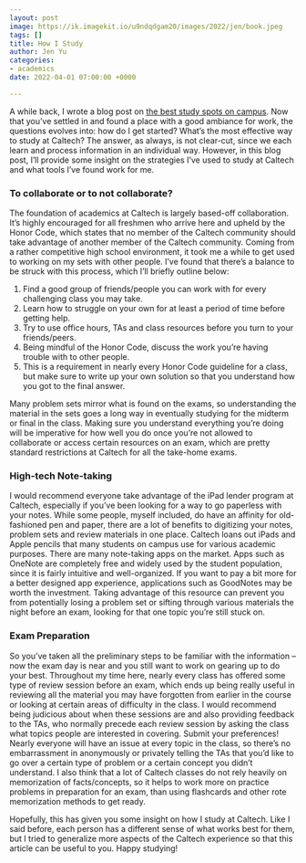 ```yaml
---
layout: post
image: https://ik.imagekit.io/u9ndqdgam20/images/2022/jen/book.jpeg
tags: []
title: How I Study
author: Jen Yu
categories:
- academics
date: 2022-04-01 07:00:00 +0000

---
```

A while back, I wrote a blog post on [the best study spots on campus](https://caltechadmissions.blog/my-favorite-study-spots/). Now that you’ve settled in and found a place with a good ambiance for work, the questions evolves into: how do I get started? What’s the most effective way to study at Caltech? The answer, as always, is not clear-cut, since we each learn and process information in an individual way. However, in this blog post, I’ll provide some insight on the strategies I’ve used to study at Caltech and what tools I’ve found work for me.

### To collaborate or to not collaborate?

The foundation of academics at Caltech is largely based-off collaboration. It’s highly encouraged for all freshmen who arrive here and upheld by the Honor Code, which states that no member of the Caltech community should take advantage of another member of the Caltech community. Coming from a rather competitive high school environment, it took me a while to get used to working on my sets with other people. I’ve found that there’s a balance to be struck with this process, which I’ll briefly outline below:

1. Find a good group of friends/people you can work with for every challenging class you may take.
2. Learn how to struggle on your own for at least a period of time before getting help.
3. Try to use office hours, TAs and class resources before you turn to your friends/peers.
4. Being mindful of the Honor Code, discuss the work you’re having trouble with to other people.
5. This is a requirement in nearly every Honor Code guideline for a class, but make sure to write up your own solution so that you understand how you got to the final answer.

Many problem sets mirror what is found on the exams, so understanding the material in the sets goes a long way in eventually studying for the midterm or final in the class. Making sure you understand everything you’re doing will be imperative for how well you do once you’re not allowed to collaborate or access certain resources on an exam, which are pretty standard restrictions at Caltech for all the take-home exams.

### High-tech Note-taking

I would recommend everyone take advantage of the iPad lender program at Caltech, especially if you’ve been looking for a way to go paperless with your notes. While some people, myself included, do have an affinity for old-fashioned pen and paper, there are a lot of benefits to digitizing your notes, problem sets and review materials in one place. Caltech loans out iPads and Apple pencils that many students on campus use for various academic purposes. There are many note-taking apps on the market. Apps such as OneNote are completely free and widely used by the student population, since it is fairly intuitive and well-organized. If you want to pay a bit more for a better designed app experience, applications such as GoodNotes may be worth the investment. Taking advantage of this resource can prevent you from potentially losing a problem set or sifting through various materials the night before an exam, looking for that one topic you’re still stuck on.

### Exam Preparation

So you’ve taken all the preliminary steps to be familiar with the information – now the exam day is near and you still want to work on gearing up to do your best. Throughout my time here, nearly every class has offered some type of review session before an exam, which ends up being really useful in reviewing all the material you may have forgotten from earlier in the course or looking at certain areas of difficulty in the class. I would recommend being judicious about when these sessions are and also providing feedback to the TAs, who normally precede each review session by asking the class what topics people are interested in covering. Submit your preferences! Nearly everyone will have an issue at every topic in the class, so there’s no embarrassment in anonymously or privately telling the TAs that you’d like to go over a certain type of problem or a certain concept you didn’t understand. I also think that a lot of Caltech classes do not rely heavily on memorization of facts/concepts, so it helps to work more on practice problems in preparation for an exam, than using flashcards and other rote memorization methods to get ready.

Hopefully, this has given you some insight on how I study at Caltech. Like I said before, each person has a different sense of what works best for them, but I tried to generalize more aspects of the Caltech experience so that this article can be useful to you. Happy studying!